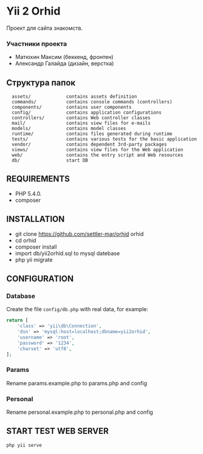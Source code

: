 Yii 2 Orhid
============================

Проект для сайта знакомств.

### Участники проекта

- Матюхин Максим (беккенд, фронтен)
- Александр Галайда (дизайн, верстка)

Структура папок
-------------------

      assets/             contains assets definition
      commands/           contains console commands (controllers)
      components/         contains user components
      config/             contains application configurations
      controllers/        contains Web controller classes
      mail/               contains view files for e-mails
      models/             contains model classes
      runtime/            contains files generated during runtime
      tests/              contains various tests for the basic application
      vendor/             contains dependent 3rd-party packages
      views/              contains view files for the Web application
      web/                contains the entry script and Web resources
      db/                 start DB



REQUIREMENTS
------------

- PHP 5.4.0.
- composer


INSTALLATION
------------

- git clone https://github.com/settler-mar/orhid orhid
- cd orhid
- composer install
- import db/yii2orhid.sql to mysql datebase
- php yii migrate

CONFIGURATION
-------------

### Database

Create the file `config/db.php` with real data, for example:

```php
return [
    'class' => 'yii\db\Connection',
    'dsn' => 'mysql:host=localhost;dbname=yii2orhid',
    'username' => 'root',
    'password' => '1234',
    'charset' => 'utf8',
];
```

### Params

Rename params.example.php to params.php and config

### Personal

Rename personal.example.php to personal.php and config

START TEST WEB SERVER
-------------

```sh
php yii serve
```